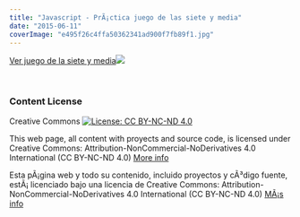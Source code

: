 ```yaml
---
title: "Javascript - PrÃ¡ctica juego de las siete y media"
date: "2015-06-11"
coverImage: "e495f26c4ffa50362341ad900f7fb89f1.jpg"
---
```


[Ver juego de la siete y media](http://localhost/WorkspaceWeb/SieteyMedia)[![](images/e495f26c4ffa50362341ad900f7fb89f1-300x158.jpg)](http://localhost/WorkspaceWeb/SieteyMedia)

 

### Content License

Creative Commons [![License: CC BY-NC-ND 4.0](images/88x31.png)](https://creativecommons.org/licenses/by-nc-nd/4.0/)

This web page, all content with proyects and source code, is licensed under Creative Commons: Attribution-NonCommercial-NoDerivatives 4.0 International (CC BY-NC-ND 4.0) [More info](https://creativecommons.org/licenses/by-nc-nd/4.0/)

Esta pÃ¡gina web y todo su contenido, incluido proyectos y cÃ³digo fuente, estÃ¡ licenciado bajo una licencia de Creative Commons: Attribution-NonCommercial-NoDerivatives 4.0 International (CC BY-NC-ND 4.0) [MÃ¡s info](https://creativecommons.org/licenses/by-nc-nd/4.0/deed.es)
